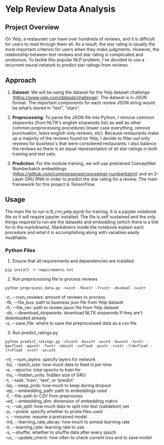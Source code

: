 # Yelp Review Data Analysis

## Project Overview
On Yelp, a restaurant can have over hundreds of reviews, and it is difficult for users to read through them all. As a result, the star rating is usually the most important criterion for users when they make judgments. However, the relationship between text reviews and star rating is complicated and unobvious. To tackle this popular NLP problem, I've decided to use a recurrent neural network to predict star ratings from reviews.

## Approach
1. **Dataset**: We will be using the dataset for the Yelp dataset challenge (https://www.yelp.com/dataset/challenge). The dataset is in JSON format. The important components for each review JSON string would be what’s stored in “text”, “stars”.

2. **Preprocessing**: To parse the JSON file into Python, I remove common stopworks (from NLTK's english stopwords list) as well as other common preprocessing procedures (lower case everything, remove punctuation, leave english only reviews, etc). Because restaurants make up a majority of the reviews found on Yelp, I decide to filter out only reviews for business's that were considered restaurants. I also balance the reviews so there is an equal representation of all star ratings in both training and test sets.

3. **Prediction**: For the module training, we will use pretrained ConceptNet Numberbatch embeddings (https://github.com/commonsense/conceptnet-numberbatch) and an 2-Layer GRU RNN in order to predict the star rating for a review. The main framework for this project is TensorFlow. 

## Usage
The main file to run is tf_rnn_yelp.ipynb for training. It is a jupyter notebook file so it will require jupyter installed. 
The file is self sustained and the only things required to run are the datasets and embedding (which there is a link for in the markdowns). Markdowns inside the notebook explain each procedure and what it is accomplishing along with variables easily modifiable.
### Python Files
1. Ensure that all requirements and dependencies are installed
``` 
pip install -r requirements.txt
```
2. Run preprocessing file to process reviews
```
python preprocess_data.py -n=int -fb=str -fr=str -ds=bool -s=str
```
-n, --num_reviews: amount of reviews to process  
-fb, --file_bus: path to business json file from Yelp dataset  
-fr, --file_rev: path to review jason file from Yelp dataset  
-ds, --download_stopwords: download NLTK stopwords if they are't downloaded already  
-s, --save_file: where to save the preprocessed data as a csv file  

3. Run predict_ratings.py
```
python predict_ratings.py -nl=int -bz=int -e=int -hu=int -t=str -kp=float -ep=str -f=str -ed=int -v=float -p=str -r=str -lrd=float -lr=float -s=str -uc=int
```
-nl, --num_layers: specify layers for network  
-bz, --batch_size: how much data to feed in per time  
-e, --epochs: total epochs to train for  
-hu, --hidden_units: hidden size of GRU  
-t, --task: 'train', 'test', or 'predict'  
-kp, --keep_prob: how much to keep during dropout  
-ep, --embedding_path: path to embeddings used  
-f, --file: path to CSV from preprocess  
-ed, --embedding_dim: dimension of embedding matrix  
-v, --val_split: how much data to split into test (validation) set  
-p, --pickle: specify whether to pickle files used  
-r, --resume: resume a pretrained model  
-lrd, --learning_rate_decay: how much to anneal learning rate  
-lr, --learning_rate: learning rate to use  
-s, --shuffle: whether to shuffle data after every spoch  
-uc, --update_check: how often to check current loss and to save model
